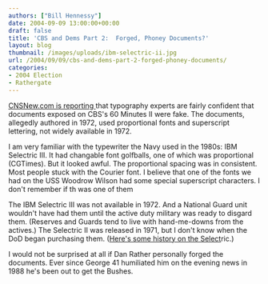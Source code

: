 ```yaml
---
authors: ["Bill Hennessy"]
date: 2004-09-09 13:00:00+00:00
draft: false
title: 'CBS and Dems Part 2:  Forged, Phoney Documents?'
layout: blog
thumbnail: /images/uploads/ibm-selectric-ii.jpg
url: /2004/09/09/cbs-and-dems-part-2-forged-phoney-documents/
categories:
- 2004 Election
- Rathergate
---
```


[CNSNew.com is reporting ](https://www.cnsnews.com//ViewPolitics.asp?Page=Politicsarchive200409POL20040909d.html)that typography experts are fairly confident that documents exposed on CBS's 60 Minutes II were fake. The documents, allegedly authored in 1972, used proportional fonts and superscript lettering, not widely available in 1972.

I am very familiar with the typewriter the Navy used in the 1980s: IBM Selectric III. It had changable font golfballs, one of which was proportional (CGTimes). But it looked awful. The proportional spacing was in consistent. Most people stuck with the Courier font. I believe that one of the fonts we had on the USS Woodrow Wilson had some special superscript characters. I don't remember if th was one of them

The IBM Selectric III was not available in 1972. And a National Guard unit wouldn't have had them until the active duty military was ready to disgard them. (Reserves and Guards tend to live with hand-me-downs from the actives.) The Selectric II was released in 1971, but I don't know when the DoD began purchasing them. ([Here's some history on the Select](https://www.ebroadcast.com.au/lookup/encyclopedia/ib/IBM_Selectric_typewriter.html)ric.)

I would not be surprised at all if Dan Rather personally forged the documents. Ever since George 41 humiliated him on the evening news in 1988 he's been out to get the Bushes.


